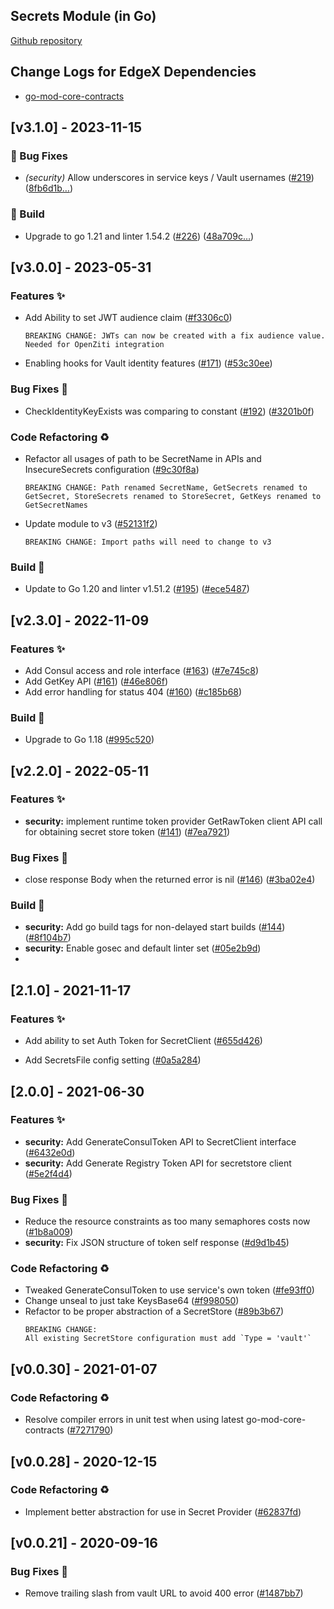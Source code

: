 
<a name="Secrets Go Mod Changelog"></a>
## Secrets Module (in Go)
[Github repository](https://github.com/edgexfoundry/go-mod-secrets)

## Change Logs for EdgeX Dependencies

- [go-mod-core-contracts](https://github.com/edgexfoundry/go-mod-core-contracts/blob/main/CHANGELOG.md)

## [v3.1.0] - 2023-11-15

### 🐛 Bug Fixes

- *(security)* Allow underscores in service keys / Vault usernames ([#219](https://github.com/edgexfoundry/go-mod-secrets/issues/219)) ([8fb6d1b…](https://github.com/edgexfoundry/go-mod-secrets/commit/8fb6d1b0386788cfd9b74cd06fe2c4d5ecf1c81f))

### 👷 Build

- Upgrade to go 1.21 and linter 1.54.2 ([#226](https://github.com/edgexfoundry/go-mod-secrets/issues/226)) ([48a709c…](https://github.com/edgexfoundry/go-mod-secrets/commit/48a709c2b7f052d5ea8334acb6c02c03a8f30738))

## [v3.0.0] - 2023-05-31

### Features ✨

- Add Ability to set JWT audience claim ([#f3306c0](https://github.com/edgexfoundry/go-mod-secrets/commit/f3306c0886e2eb0c9d9ff51f22dc8190f0523958))
  ```text
  BREAKING CHANGE: JWTs can now be created with a fix audience value. Needed for OpenZiti integration
  ```
- Enabling hooks for Vault identity features ([#171](https://github.com/edgexfoundry/go-mod-secrets/issues/171)) ([#53c30ee](https://github.com/edgexfoundry/go-mod-secrets/commits/53c30ee))

### Bug Fixes 🐛

- CheckIdentityKeyExists was comparing to constant ([#192](https://github.com/edgexfoundry/go-mod-secrets/issues/192)) ([#3201b0f](https://github.com/edgexfoundry/go-mod-secrets/commits/3201b0f))

### Code Refactoring ♻

- Refactor all usages of path to be SecretName in APIs and InsecureSecrets configuration ([#9c30f8a](https://github.com/edgexfoundry/go-mod-secrets/commit/9c30f8aa9282133db9d8ebe4ffa800148d72dd72))
  ```text
  BREAKING CHANGE: Path renamed SecretName, GetSecrets renamed to GetSecret, StoreSecrets renamed to StoreSecret, GetKeys renamed to GetSecretNames
  ```
- Update module to v3 ([#52131f2](https://github.com/edgexfoundry/go-mod-secrets/commit/52131f2bd3a06dc9d4c81360f9be7df2f5aefe44))
  ```text
  BREAKING CHANGE: Import paths will need to change to v3
  ```

### Build 👷

- Update to Go 1.20 and linter v1.51.2 ([#195](https://github.com/edgexfoundry/go-mod-secrets/issues/195)) ([#ece5487](https://github.com/edgexfoundry/go-mod-secrets/commits/ece5487))

## [v2.3.0] - 2022-11-09

### Features ✨

- Add Consul access and role interface ([#163](https://github.com/edgexfoundry/go-mod-secrets/issues/163)) ([#7e745c8](https://github.com/edgexfoundry/go-mod-secrets/commits/7e745c8))
- Add GetKey API ([#161](https://github.com/edgexfoundry/go-mod-secrets/issues/161)) ([#46e806f](https://github.com/edgexfoundry/go-mod-secrets/commits/46e806f))
- Add error handling for status 404 ([#160](https://github.com/edgexfoundry/go-mod-secrets/issues/160)) ([#c185b68](https://github.com/edgexfoundry/go-mod-secrets/commits/c185b68))

### Build 👷

- Upgrade to Go 1.18 ([#995c520](https://github.com/edgexfoundry/go-mod-secrets/commits/995c520))

## [v2.2.0] - 2022-05-11

### Features ✨

- **security:** implement runtime token provider GetRawToken client API call for obtaining secret store token ([#141](https://github.com/edgexfoundry/go-mod-secrets/issues/141)) ([#7ea7921](https://github.com/edgexfoundry/go-mod-secrets/commits/7ea7921))

### Bug Fixes 🐛

- close response Body when the returned error is nil ([#146](https://github.com/edgexfoundry/go-mod-secrets/issues/146)) ([#3ba02e4](https://github.com/edgexfoundry/go-mod-secrets/commits/3ba02e4))

### Build 👷

- **security:** Add go build tags for non-delayed start builds ([#144](https://github.com/edgexfoundry/go-mod-secrets/issues/144)) ([#8f104b7](https://github.com/edgexfoundry/go-mod-secrets/commits/8f104b7))
- **security:** Enable gosec and default linter set ([#05e2b9d](https://github.com/edgexfoundry/go-mod-secrets/commits/05e2b9d))
- 
## [2.1.0] - 2021-11-17

### Features ✨

- Add ability to set Auth Token for SecretClient ([#655d426](https://github.com/edgexfoundry/go-mod-secrets/commits/655d426))

- Add SecretsFile config setting ([#0a5a284](https://github.com/edgexfoundry/go-mod-secrets/commits/0a5a284))

## [2.0.0] - 2021-06-30
### Features ✨
- **security:** Add GenerateConsulToken API to SecretClient interface ([#6432e0d](https://github.com/edgexfoundry/go-mod-secrets/commits/6432e0d))
- **security:** Add Generate Registry Token API for secretstore client ([#5e2f4d4](https://github.com/edgexfoundry/go-mod-secrets/commits/5e2f4d4))
### Bug Fixes 🐛
- Reduce the resource constraints as too many semaphores costs now ([#1b8a009](https://github.com/edgexfoundry/go-mod-secrets/commits/1b8a009))
- **security:** Fix JSON structure of token self response ([#d9d1b45](https://github.com/edgexfoundry/go-mod-secrets/commits/d9d1b45))
### Code Refactoring ♻
- Tweaked GenerateConsulToken to use service's own token ([#fe93ff0](https://github.com/edgexfoundry/go-mod-secrets/commits/fe93ff0))
- Change unseal to just take KeysBase64 ([#f998050](https://github.com/edgexfoundry/go-mod-secrets/commits/f998050))
- Refactor to be proper abstraction of a SecretStore ([#89b3b67](https://github.com/edgexfoundry/go-mod-secrets/commits/89b3b67))
    ```
    BREAKING CHANGE:
    All existing SecretStore configuration must add `Type = 'vault'`
    ```
    <a name="v0.0.30"></a>
## [v0.0.30] - 2021-01-07
### Code Refactoring ♻
- Resolve compiler errors in unit test when using latest go-mod-core-contracts ([#7271790](https://github.com/edgexfoundry/go-mod-secrets/commits/7271790))

<a name="v0.0.28"></a>
## [v0.0.28] - 2020-12-15
### Code Refactoring ♻
- Implement better abstraction for use in Secret Provider ([#62837fd](https://github.com/edgexfoundry/go-mod-secrets/commits/62837fd))

<a name="v0.0.21"></a>
## [v0.0.21] - 2020-09-16
### Bug Fixes 🐛
- Remove trailing slash from vault URL to avoid 400 error ([#1487bb7](https://github.com/edgexfoundry/go-mod-secrets/commits/1487bb7))
